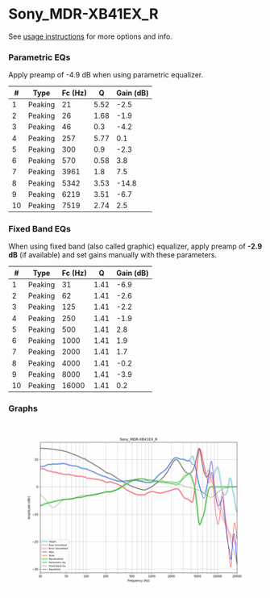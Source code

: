 # Sony_MDR-XB41EX_R
See [usage instructions](https://github.com/jaakkopasanen/AutoEq#usage) for more options and info.

### Parametric EQs
Apply preamp of -4.9 dB when using parametric equalizer.

|   # | Type    |   Fc (Hz) |    Q |   Gain (dB) |
|-----|---------|-----------|------|-------------|
|   1 | Peaking |        21 | 5.52 |        -2.5 |
|   2 | Peaking |        26 | 1.68 |        -1.9 |
|   3 | Peaking |        46 | 0.3  |        -4.2 |
|   4 | Peaking |       257 | 5.77 |         0.1 |
|   5 | Peaking |       300 | 0.9  |        -2.3 |
|   6 | Peaking |       570 | 0.58 |         3.8 |
|   7 | Peaking |      3961 | 1.8  |         7.5 |
|   8 | Peaking |      5342 | 3.53 |       -14.8 |
|   9 | Peaking |      6219 | 3.51 |        -6.7 |
|  10 | Peaking |      7519 | 2.74 |         2.5 |

### Fixed Band EQs
When using fixed band (also called graphic) equalizer, apply preamp of **-2.9 dB** (if available) and set gains manually with these parameters.

|   # | Type    |   Fc (Hz) |    Q |   Gain (dB) |
|-----|---------|-----------|------|-------------|
|   1 | Peaking |        31 | 1.41 |        -6.9 |
|   2 | Peaking |        62 | 1.41 |        -2.6 |
|   3 | Peaking |       125 | 1.41 |        -2.2 |
|   4 | Peaking |       250 | 1.41 |        -1.9 |
|   5 | Peaking |       500 | 1.41 |         2.8 |
|   6 | Peaking |      1000 | 1.41 |         1.9 |
|   7 | Peaking |      2000 | 1.41 |         1.7 |
|   8 | Peaking |      4000 | 1.41 |        -0.2 |
|   9 | Peaking |      8000 | 1.41 |        -3.9 |
|  10 | Peaking |     16000 | 1.41 |         0.2 |

### Graphs
![](./Sony_MDR-XB41EX_R.png)
